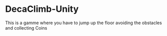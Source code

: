 # DecaClimb-Unity
 This is a gamme where you have to jump up the floor avoiding the obstacles and collecting Coins
